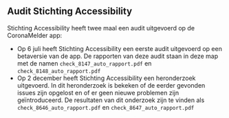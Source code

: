 ## Audit Stichting Accessibility

Stichting Accessibility heeft twee maal een audit uitgevoerd op de CoronaMelder app:

- Op 6 juli heeft Stichting Accessibility een eerste audit uitgevoerd op een betaversie van de app. De rapporten van deze audit staan in deze map met de namen `check_8147_auto_rapport.pdf` en `check_8148_auto_rapport.pdf`
- Op 2 december heeft Stichting Accessibility een heronderzoek uitgevoerd. In dit heronderzoek is bekeken of de eerder gevonden issues zijn opgelost en of er geen nieuwe problemen zijn geïntroduceerd. De resultaten van dit onderzoek zijn te vinden als `check_8646_auto_rapport.pdf` en `check_8647_auto_rapport.pdf`

